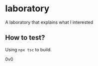# laboratory
A laboratory that explains what I interested

## How to test?
Using ```npx tsc``` to build. 

0v0